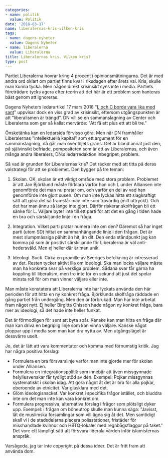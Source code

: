 ```yaml
---
categories:
- name: politik
  value: Politik
date: '2018-03-17'
name: liberalernas-kris-vilken-kris
tags:
- name: dagens-nyheter
  value: Dagens Nyheter
- name: liberalerna
  value: Liberalerna
title: Liberalernas kris. Vilken kris?
type: post
---
```

Partiet Liberalerna hovrar kring 4 procent i opinionsmätningarna. Det är med andra ord oklart om partiet finns kvar i riksdagen efter årets val. Kris, skulle man kunna tycka. Men någon direkt krisinsikt syns inte i media. Partiets företrädare tycks agera efter teorin att det här är ett problem som hanteras bäst genom att ignoreras.

Dagens Nyheters ledarartikel 17 mars 2018 "[L och C borde vara lika med sant](https://www.dn.se/ledare/l-och-c-borde-vara-lika-med-sant/)" uppvisar dock en viss grad av krisinsikt, eftersom utgångspunkten är att "liberalismen är trängd". DN vill se en sammanslagning av Center och Liberalerna som ger så kallat mervärde: "Att få ett plus ett att bli tre."

Önsketänka kan en ledarsida förvisso göra. Men när DN framhåller Liberalernas "intellektuella kapital" som ett argument för en sammanslagning, då går man över löjets gräns. Det är bland annat just den, på självinsikt befriade, pompositeten som är ett av Liberalernas, och även många andra liberalers, DN:s ledarredaktion inbegripet, problem. 

Så vad är grunden för Liberalernas kris? Det räcker med att titta på deras valstrategi för att se problemet. Den bygger på tre teman:



1) Skolan. OK, skolan är ett viktigt område med stora problem. Problemet är att Jan Björklund måste förklara varför han och L under Alliansen inte genomförde det man nu pratar om, och varför en del av vad han genomförde inte gjort susen. Om man inte lyckas hitta ett slagkraftigt sätt att göra det så framstår man inte som trovärdig (milt uttryckt). Och det har man ännu så länge inte gjort. Därför riskerar skolfrågan bli ett sänke för L. Väljare byter inte till ett parti för att det en gång i tiden hade en bra och särskiljande linje i en fråga.

2) Integration. Vilket parti pratar numera inte om den? Däremot så har inget parti (utom SD) hittat en sammanhängande linje i den frågan. Det är mest slumpmässiga påhitt än hit, än dit. Den enda ståndpunkt jag kan komma på som är positivt särskiljande för Liberalerna är väl anti-hedersvåld. Men ej heller där är man unik.

3) Ideologi. Suck. Cirka en promille av Sveriges befolkning är intresserad av det. Resten tycker aktivt illa om ideologi. Ska man locka väljare måste man ha konkreta svar på verkliga problem. Sådana svar får gärna ha koppling till liberalism, men tro inte för en sekund att just det spelar minsta roll för om man vinner väljare eller inte.

Man måste konstatera att Liberalerna inte har lyckats använda den här perioden för att hitta en ny konkret fråga. Björklunds skolfråga räddade en gång partiet från undergång. Men den är förbrukad. Man har inte arbetat fram något nytt. Ej heller Birgitta Ohlsson hade någon ny konkret fråga, bara mer av ideologi, så det hade inte heller funkat.

Det är förmodligen för sent att byta spår. Kanske kan man hitta en fråga där man kan driva en begriplig linje som kan vinna väljare. Kanske något ploppar upp i media som man kan dra nytta av. Men utgångsläget är dessvärre uselt.

Jo, det är lätt att vara kommentator och komma med förnumstig kritik. Jag har några positiva förslag:

- Formulera en bra försvarslinje varför man inte gjorde mer för skolan under Alliansen.
- Formulera en integrationspolitik som innebär att även missgynnade helyllesvenskar får tydligt stöd av den. Exempel: Pojkar missgynnas systematiskt i skolan idag. Att göra något åt det är bra för alla pojkar, oberoende av etnicitet. Var glasklara med det.
- Glöm ideologisnacket. Var konkret i specifika frågor istället, och bluddra inte om det man inte kan vara konkret om.
- Formulera progressiva, alternativa förslag i frågor som plötsligt dyker upp. Exempel: i frågan om böneutrop skulle man kunna säga: "Javisst, låt de muslimska församlingar som vill ägna sig åt det. Men samtidigt skall vi i de stadsdelarna placera polisstationer, fristäder för misshandlade kvinnor och HBTQ-lokaler med regnbågsflaggor på taket." Det vore ett lämpligt sätt att försvara liberala värden inför islamisternas anspråk.

Varsågoda, jag tar inte copyright på dessa idéer. Det är fritt fram att använda dom.


